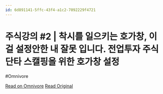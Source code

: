 ```yaml
---
id: 6d891141-5ffc-43f4-a1c2-7092229f4721
---
```


# 주식강의 #2 | 착시를 일으키는 호가창, 이걸 설정안한 내 잘못 입니다. 전업투자 주식 단타 스캘핑을 위한 호가창 설정
#Omnivore

[Read on Omnivore](https://omnivore.app/me/https-youtube-com-watch-v-b-9-m-5-u-t-dzd-0-q-1916bfff314)
[Read Original](https://youtube.com/watch?v=B9m5uTDzd0Q)


